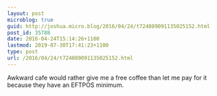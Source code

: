 ```yaml
---
layout: post
microblog: true
guid: http://joshua.micro.blog/2016/04/24/t724089091135025152.html
post_id: 35788
date: 2016-04-24T15:14:26+1100
lastmod: 2019-07-30T17:41:23+1100
type: post
url: /2016/04/24/t724089091135025152.html
---
```

Awkward cafe would rather give me a free coffee than let me pay for it because they have an EFTPOS minimum.
